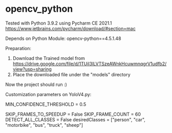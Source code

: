# opencv_python

Tested with Python 3.9.2 using Pycharm CE 2021.1
https://www.jetbrains.com/pycharm/download/#section=mac

Depends on Python Module:
opencv-python==4.5.1.48

Preparation:
1. Download the Trained model from https://drive.google.com/file/d/1TUiI3lLVTSzeAWnkHcuwmnqgrV1udfb2/view?usp=sharing
2. Place the downloaded file under the "models" directory

Now the project should run :)

Customization parameters on YoloV4.py:

MIN_CONFIDENCE_THRESHOLD = 0.5

SKIP_FRAMES_TO_SPEEDUP = False
SKIP_FRAME_COUNT = 60
DETECT_ALL_CLASSES = False
desiredClasses = ["person", "car", "motorbike", "bus", "truck", "sheep"]

